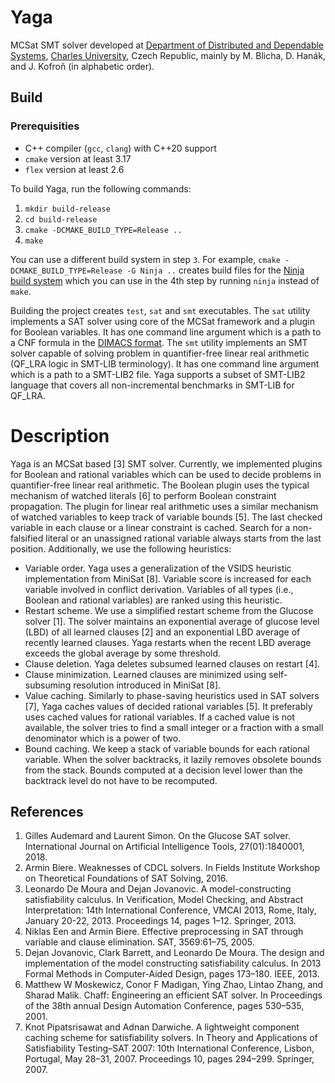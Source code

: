 # Yaga

MCSat SMT solver developed at [Department of Distributed and Dependable Systems](https://d3s.mff.cuni.cz), [Charles University](https://cuni.cz), Czech Republic, mainly by M. Blicha, D. Hanák, and J. Kofroň (in alphabetic order).

## Build

### Prerequisities
* C++ compiler (`gcc`, `clang`) with C++20 support
* `cmake` version at least 3.17
* `flex` version at least 2.6

To build Yaga, run the following commands:

1. `mkdir build-release`
2. `cd build-release`
3. `cmake -DCMAKE_BUILD_TYPE=Release ..`
4. `make` 

You can use a different build system in step `3`. For example, `cmake -DCMAKE_BUILD_TYPE=Release -G Ninja ..` creates build files for the [Ninja build system](https://ninja-build.org/) which you can use in the 4th step by running `ninja` instead of `make`.

Building the project creates `test`, `sat` and `smt` executables. The `sat` utility implements a SAT solver using core of the MCSat framework and a plugin for Boolean variables. It has one command line argument which is a path to a CNF formula in the [DIMACS format](https://www.cs.utexas.edu/users/moore/acl2/manuals/current/manual/index-seo.php/SATLINK____DIMACS).
The `smt` utility implements an SMT solver capable of solving problem in quantifier-free linear real arithmetic (QF_LRA logic in SMT-LIB terminology).
It has one command line argument which is a path to a SMT-LIB2 file.
Yaga supports a subset of SMT-LIB2 language that covers all non-incremental benchmarks in SMT-LIB for QF_LRA.
    

# Description
Yaga is an MCSat based [3] SMT solver. Currently, we implemented plugins for Boolean and
rational variables which can be used to decide problems in quantifier-free linear real arithmetic.
The Boolean plugin uses the typical mechanism of watched literals [6] to perform Boolean constraint
propagation. The plugin for linear real arithmetic uses a similar mechanism of watched variables
to keep track of variable bounds [5]. The last checked variable in each clause or a linear constraint
is cached. Search for a non-falsified literal or an unassigned rational variable always starts from the
last position. Additionally, we use the following heuristics:

* Variable order. Yaga uses a generalization of the VSIDS heuristic implementation from
MiniSat [8]. Variable score is increased for each variable involved in conflict derivation. 
Variables of all types (i.e., Boolean and rational variables) are ranked using this heuristic.
* Restart scheme. We use a simplified restart scheme from the Glucose solver [1]. The solver
maintains an exponential average of glucose level (LBD) of all learned clauses [2] and an
exponential LBD average of recently learned clauses. Yaga restarts when the recent LBD
average exceeds the global average by some threshold.
* Clause deletion. Yaga deletes subsumed learned clauses on restart [4].
* Clause minimization. Learned clauses are minimized using self-subsuming resolution introduced in MiniSat [8].
* Value caching. Similarly to phase-saving heuristics used in SAT solvers [7], Yaga caches
values of decided rational variables [5]. It preferably uses cached values for rational variables.
If a cached value is not available, the solver tries to find a small integer or a fraction with a
small denominator which is a power of two.
* Bound caching. We keep a stack of variable bounds for each rational variable. When the
solver backtracks, it lazily removes obsolete bounds from the stack. Bounds computed at a
decision level lower than the backtrack level do not have to be recomputed.

## References
1. Gilles Audemard and Laurent Simon. On the Glucose SAT solver. International Journal on Artificial Intelligence Tools, 27(01):1840001, 2018.
2. Armin Biere. Weaknesses of CDCL solvers. In Fields Institute Workshop on Theoretical Foundations of SAT Solving, 2016.
3. Leonardo De Moura and Dejan Jovanovic. A model-constructing satisfiability calculus. In Verification, Model Checking, and Abstract Interpretation: 14th International Conference, VMCAI 2013, Rome, Italy, January 20-22, 2013. Proceedings 14, pages 1–12. Springer, 2013.
4. Niklas Een and Armin Biere. Effective preprocessing in SAT through variable and clause elimination. SAT, 3569:61–75, 2005.
5. Dejan Jovanovic, Clark Barrett, and Leonardo De Moura. The design and implementation of the model constructing satisfiability calculus. In 2013 Formal Methods in Computer-Aided Design, pages 173–180. IEEE, 2013.
6. Matthew W Moskewicz, Conor F Madigan, Ying Zhao, Lintao Zhang, and Sharad Malik. Chaff: Engineering an efficient SAT solver. In Proceedings of the 38th annual Design Automation Conference, pages 530–535, 2001.
7. Knot Pipatsrisawat and Adnan Darwiche. A lightweight component caching scheme for satisfiability solvers. In Theory and Applications of Satisfiability Testing–SAT 2007: 10th International Conference, Lisbon, Portugal, May 28–31, 2007. Proceedings 10, pages 294–299. Springer, 2007.
